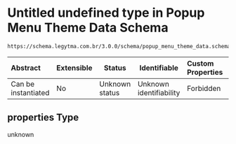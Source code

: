 # Untitled undefined type in Popup Menu Theme Data Schema

```txt
https://schema.legytma.com.br/3.0.0/schema/popup_menu_theme_data.schema.json#/properties
```




| Abstract            | Extensible | Status         | Identifiable            | Custom Properties | Additional Properties | Access Restrictions | Defined In                                                                                                |
| :------------------ | ---------- | -------------- | ----------------------- | :---------------- | --------------------- | ------------------- | --------------------------------------------------------------------------------------------------------- |
| Can be instantiated | No         | Unknown status | Unknown identifiability | Forbidden         | Allowed               | none                | [popup_menu_theme_data.schema.json\*](../schema/popup_menu_theme_data.schema.json) |

## properties Type

unknown
